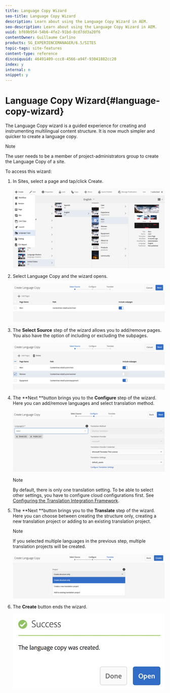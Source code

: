 ```yaml
---
title: Language Copy Wizard
seo-title: Language Copy Wizard
description: Learn about using the Language Copy Wizard in AEM.
seo-description: Learn about using the Language Copy Wizard in AEM.
uuid: bf69b954-54b6-4fe2-91bd-8cd7dd3a20f6
contentOwner: Guillaume Carlino
products: SG_EXPERIENCEMANAGER/6.5/SITES
topic-tags: site-features
content-type: reference
discoiquuid: 46491409-ccc8-4566-a94f-93041882cc20
index: y
internal: n
snippet: y
---
```


# Language Copy Wizard{#language-copy-wizard}

The Language Copy wizard is a guided experience for creating and instrumenting multilingual content structure. It is now much simpler and quicker to create a language copy.

>[!NOTE]
>
>The user needs to be a member of project-administrators group to create the Language Copy of a site.

To access this wizard:

1. In Sites, select a page and tap/click Create.

   ![](assets/chlimage_1-7.jpeg)

1. Select Language Copy and the wizard opens.

   ![](assets/chlimage_1-8.jpeg)

1. The **Select Source** step of the wizard allows you to add/remove pages. You also have the option of including or excluding the subpages.

   ![](assets/chlimage_1-9.jpeg)

1. The **Next **button brings you to the **Configure** step of the wizard. Here you can add/remove languages and select translation method.

   ![](assets/chlimage_1-10.jpeg)

   >[!NOTE]
   >
   >By default, there is only one translation setting. To be able to select other settings, you have to configure cloud configurations first. See [Configuring the Translation Integration Framework](/6-5/sites/administering/using/tc-tic.md).

1. The **Next **button brings you to the **Translate** step of the wizard. Here you can choose between creating the structure only, creating a new translation project or adding to an existing translation project.

   >[!NOTE]
   >
   >If you selected multiple languages in the previous step, multiple translation projects will be created.

   ![](assets/chlimage_1-11.jpeg)

1. The **Create** button ends the wizard.

   ![](assets/chlimage_1-12.jpeg)

